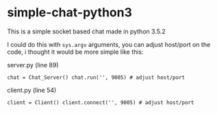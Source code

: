 # simple-chat-python3

This is a simple socket based chat made in python 3.5.2

I could do this with `sys.argv` arguments, you can adjust host/port on the code, i thought it would be more simple like this:

server.py (line 89)

`chat = Chat_Server()
 chat.run('', 9005) # adjust host/port`
 
 client.py (line 54)
 
`client = Client()
client.connect('', 9005) # adjust host/port`
